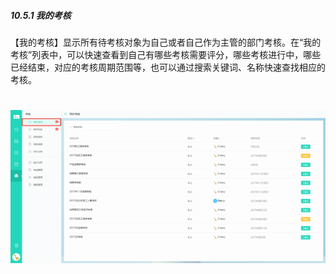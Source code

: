 ##### 10.5.1 我的考核

【我的考核】显示所有待考核对象为自己或者自己作为主管的部门考核。在“我的考核”列表中，可以快速查看到自己有哪些考核需要评分，哪些考核进行中，哪些已经结束，对应的考核周期范围等，也可以通过搜索关键词、名称快速查找相应的考核。

# ![](/assets/10.5.1我的考核.png)
